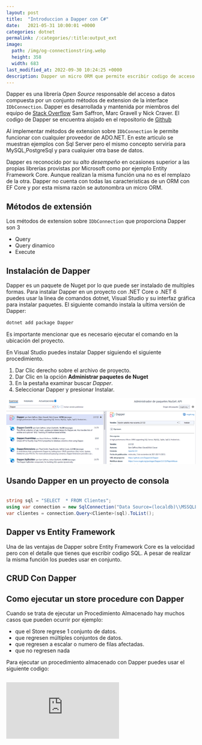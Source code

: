 ```yaml
---
layout: post
title:  "Introduccion a Dapper con C#"
date:   2021-05-31 10:00:01 +0000
categories: dotnet
permalink: /:categories/:title:output_ext
image:
  path: /img/og-connectionstring.webp
  height: 358
  width: 683
last_modified_at: 2022-09-30 10:24:25 +0000
description: Dapper un micro ORM que permite escribir codigo de acceso a datos con C#. Se puede usar con SQL Server, MySQL, Oracle, PostgreSQL, Firebird y SQLite. 
---
```


Dapper es una librería _Open Source_ responsable del acceso a datos compuesta por un conjunto métodos de extension de la interface `IDbConnection`. Dapper es desarrollada y mantenida por miembros del equipo de [Stack Overflow](https://stackoverflow.com/) Sam Saffron, Marc Gravell y Nick Craver. El codigo de Dapper se encuentra alojado en el repositorio de [Github](https://github.com/DapperLib/Dapper)

Al implementar métodos de extension sobre `IDbConnection` le permite funcionar con cualquier proveedor de ADO.NET. En este articulo se muestran ejemplos con Sql Server pero el mismo concepto serviría para MySQL,PostgreSql y para cualquier otra base de datos.

Dapper es reconocido por su _alto desempeño_ en ocasiones superior a las propias librerías provistas por Microsoft como por ejemplo Entity Framework Core. Aunque realizan la misma función una no es el remplazo de la otra. Dapper no cuenta con todas las caracteristicas de un ORM con EF Core y por esta misma razón se autonombra un micro ORM.

## Métodos de extensión

Los métodos de extension sobre `IDbConnection` que proporciona Dapper son 3

* Query
* Query dinamico
* Execute

## Instalación de Dapper

Dapper es un paquete de Nuget por lo que puede ser instalado de multiples formas. Para instalar Dapper en un proyecto con .NET Core o .NET 6 puedes usar la linea de comandos dotnet, Visual Studio y su interfaz gráfica para instalar paquetes. El siguiente comando instala la ultima versión de Dapper:

```cmd
dotnet add package Dapper
```

Es importante mencionar que es necesario ejecutar el comando en la ubicación del proyecto.

En Visual Studio puedes instalar Dapper siguiendo el siguiente procedimiento.

1. Dar Clic derecho sobre el archivo de proyecto.
2. Dar Clic en la opción **Administrar paquetes de Nuget**
3. En la pestaña examinar buscar _Dapper_.
4. Seleccionar Dapper y presionar Instalar.

<img src="/img/dapperinstallvisualstudio.png" loading="lazy" alt="Captura de pantalla la instalación de Dapper en Visual Studio 2022">

## Usando Dapper en un proyecto de consola

```sql

```

```cs
string sql = "SELECT  * FROM Clientes";
using var connection = new SqlConnection("Data Source=(localdb)\\MSSQLLocalDB;Initial Catalog=minimalAPI;Integrated Security=True;");
var clientes = connection.Query<Cliente>(sql).ToList();
```

## Dapper vs Entity Framework

Una de las ventajas de Dapper sobre Entity Framework Core es la velocidad pero con el detalle que tienes que escribir codigo SQL. A pesar de realizar la misma función los puedes usar en conjunto.

## CRUD Con Dapper

## Como ejecutar un store procedure con Dapper

Cuando se trata de ejecutar un Procedimiento Almacenado  hay muchos casos que pueden ocurrir por ejemplo:

* que el Store regrese 1 conjunto de datos.
* que regresen múltiples conjuntos de datos.
* que regresen a escalar o numero de filas afectadas.
* que no regresen nada

Para ejecutar un procedimiento almacenado con Dapper puedes usar el siguiente codigo:

```cs

```

<div class="video-responsive">
<iframe  loading="lazy" src="https://youtu.be/n7JwJDm4uVU" frameborder="0" allow="accelerometer; autoplay; encrypted-media; gyroscope; picture-in-picture" allowfullscreen></iframe>
</div>
